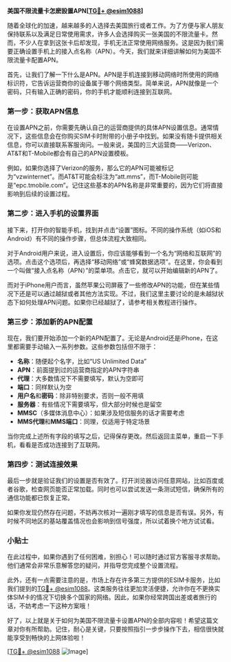 **美国不限流量卡怎麽設置APN[[TG💪+ @esim1088](https://t.me/s/esim1088)]**

随着全球化的加速，越来越多的人选择去美国旅行或者工作。为了方便与家人朋友保持联系以及满足日常使用需求，许多人会选择购买一张美国的不限流量卡。然而，不少人在拿到这张卡后却发现，手机无法正常使用网络服务。这是因为我们需要正确设置手机上的接入点名称（APN）。今天，我们就来详细讲解如何为美国不限流量卡配置APN。

首先，让我们了解一下什么是APN。APN是手机连接到移动网络时所使用的网络标识符，它告诉运营商你的设备属于哪个网络类型。简单来说，APN就像是一个密码，只有输入正确的密码，你的手机才能顺利连接到互联网。

### 第一步：获取APN信息

在设置APN之前，你需要先确认自己的运营商提供的具体APN设置信息。通常情况下，这些信息会在你购买SIM卡时附带的小册子中找到。如果没有随卡提供相关信息，你可以直接联系客服询问。一般来说，美国的三大运营商——Verizon、AT&T和T-Mobile都会有自己的APN设置模板。

例如，如果你选择了Verizon的服务，那么它的APN可能被标记为“vzwinternet”。而AT&T可能会标注为“att.mms”，而T-Mobile则可能是“epc.tmobile.com”。记住这些基本的APN名称是非常重要的，因为它们将直接影响到后续的设置过程。

### 第二步：进入手机的设置界面

接下来，打开你的智能手机，找到并点击“设置”图标。不同的操作系统（如iOS和Android）有不同的操作步骤，但总体流程大致相同。

对于Android用户来说，进入设置后，你应该能够看到一个名为“网络和互联网”的选项。点击这个选项后，再选择“移动网络”或“蜂窝数据选项”。在这里，你会看到一个叫做“接入点名称（APN）”的菜单项。点击它，就可以开始编辑新的APN了。

而对于iPhone用户而言，虽然苹果公司屏蔽了一些修改APN的功能，但在某些情况下还是可以通过越狱或者其他方法实现。不过，我们这里主要讨论的是未越狱状态下如何处理APN问题。如果你已经越狱了，请参考相关教程进行操作。

### 第三步：添加新的APN配置

现在，我们要开始添加一个新的APN配置了。无论是Android还是iPhone，在这里都需要手动输入一系列参数。这些参数包括但不限于：

- **名称**：随便起个名字，比如“US Unlimited Data”
- **APN**：前面提到过的运营商指定的APN字符串
- **代理**：大多数情况下不需要填写，默认为空即可
- **端口**：同样默认为空
- **用户名**和**密码**：除非特别要求，否则一般不用填
- **服务器**：有些情况下需要填写，但大部分时候也是留空
- **MMSC**（多媒体消息中心）：如果涉及短信服务的话才需要考虑
- **MMS代理**和**MMS端口**：同理，仅适用于特定场景

当你完成上述所有字段的填写之后，记得保存更改。然后返回主菜单，重启一下手机，看看是否成功连接到了互联网。

### 第四步：测试连接效果

最后一步就是验证我们的设置是否有效了。打开浏览器访问任意网站，比如百度或者谷歌，检查网页能否正常加载。同时也可以尝试发送一条测试短信，确保所有的通信功能都已恢复正常。

如果你发现仍然存在问题，不妨再次核对一遍刚才填写的信息是否有误。另外，有时候不同地区的基站覆盖情况也会影响到信号强度，所以试着换个地方试试看。

### 小贴士

在此过程中，如果你遇到了任何困难，别担心！可以随时通过官方客服寻求帮助。他们通常会非常乐意解答您的疑问，并指导您完成整个设置流程。

此外，还有一点需要注意的是，市场上存在许多第三方提供的ESIM卡服务，比如我们提到的[TG💪+ @esim1088](https://t.me/s/esim1088)。这类服务往往更加灵活便捷，允许你在不更换实体SIM卡的情况下切换多个国家的网络。因此，如果你经常跨国出差或者旅行的话，不妨考虑一下这种方案哦！

好了，以上就是关于如何为美国不限流量卡设置APN的全部内容啦！希望这篇文章对你有所帮助。记住，耐心是关键，只要按照指引一步步操作下去，相信很快就能享受到畅快的上网体验啦！

[[TG💪+ @esim1088](https://t.me/s/esim1088) ![Image](https://i.postimg.cc/4NQfJmqS/Snipaste-2025-05-13-00-14-12.png)]